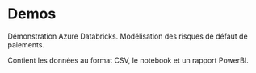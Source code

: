 # Demos
Démonstration Azure Databricks.
Modélisation des risques de défaut de paiements.

Contient les données au format CSV, le notebook et un rapport PowerBI.
